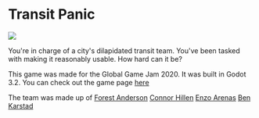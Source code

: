 # Transit Panic

![](/Repair/Assets/Images/still1.png)

You're in charge of a city's dilapidated transit team. You've been tasked with making it reasonably usable. How hard can it be?

This game was made for the Global Game Jam 2020. It was built in Godot 3.2. You can check out the game page [here](https://globalgamejam.org/2020/games/transit-panic-8)

The team was made up of
[Forest Anderson](https://github.com/AngelOnFira)
[Connor Hillen](https://github.com/chillen)
[Enzo Arenas](https://github.com/EnderZone)
[Ben Karstad](https://github.com/theArcticGiant)